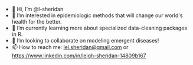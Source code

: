 - 👋 Hi, I’m @l-sheridan
- 👀 I’m interested in epidemiologic methods that will change our world's health for the better. 
- 🌱 I’m currently learning more about specialized data-cleaning packages in R. 
- 💞️ I’m looking to collaborate on modeling emergent diseases!
- 📫 How to reach me: lei.sheridan@gmail.com or https://www.linkedin.com/in/leigh-sheridan-14809b167

<!---
l-sheridan/l-sheridan is a ✨ special ✨ repository because its `README.md` (this file) appears on your GitHub profile.
You can click the Preview link to take a look at your changes.
--->

